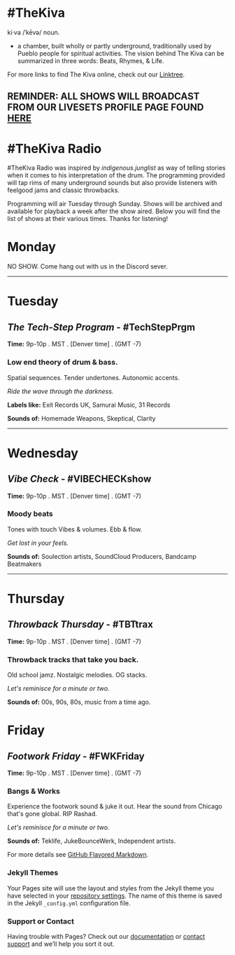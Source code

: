 # #TheKiva

ki·va /ˈkēvə/
noun.
- a chamber, built wholly or partly underground, traditionally used by Pueblo people for spiritual activities.
The vision behind The Kiva can be summarized in three words: Beats, Rhymes, & Life.

For more links to find The Kiva online, check out our [Linktree](https://linktr.ee/TheKiva).

## REMINDER: ALL SHOWS WILL BROADCAST FROM OUR LIVESETS PROFILE PAGE FOUND [HERE](https://livesets.com/the-kiva/live)

# #TheKiva Radio

#TheKiva Radio was inspired by _indigenous.junglist_ as way of telling stories when it comes to his interpretation of the drum. The programming provided will tap rims of many underground sounds but also provide listeners with feelgood jams and classic throwbacks.

Programming will air Tuesday through Sunday. Shows will be archived and available for playback a week after the show aired. Below you will find the list of shows at their various times. Thanks for listening!


# Monday

NO SHOW. Come hang out with us in the Discord sever.

-------------------------------------------------

# Tuesday
## _The Tech-Step Program_ - #TechStepPrgm
**Time:** 9p-10p . MST . [Denver time] . (GMT -7)
### Low end theory of drum & bass.

Spatial sequences.
Tender undertones.
Autonomic accents.

_Ride the wave through the darkness._

**Labels like:** Exit Records UK, Samurai Music, 31 Records 

**Sounds of:** Homemade Weapons, Skeptical, Clarity

---------------------------------------------------

# Wednesday
## _Vibe Check_ - #VIBECHECKshow
**Time:** 9p-10p . MST . [Denver time] . (GMT -7)
### Moody beats

Tones with touch
Vibes & volumes.
Ebb & flow.

_Get lost in your feels._

**Sounds of:** Soulection artists, SoundCloud Producers, Bandcamp Beatmakers

--------------------------------------------------

# Thursday
## _Throwback Thursday_ - #TBTtrax
**Time:** 9p-10p . MST . [Denver time] . (GMT -7)
### Throwback tracks that take you back. 

Old school jamz.
Nostalgic melodies.
OG stacks.

_Let's reminisce for a minute or two._

**Sounds of:** 00s, 90s, 80s, music from a time ago.

# Friday
## _Footwork Friday_ - #FWKFriday
**Time:** 9p-10p . MST . [Denver time] . (GMT -7)
### Bangs & Works

Experience the footwork sound & juke it out.
Hear the sound from Chicago that's gone global.
RIP Rashad.

_Let's reminisce for a minute or two._

**Sounds of:** Teklife, JukeBounceWerk, Independent artists.


For more details see [GitHub Flavored Markdown](https://guides.github.com/features/mastering-markdown/).

### Jekyll Themes

Your Pages site will use the layout and styles from the Jekyll theme you have selected in your [repository settings](https://github.com/inTheKiva/inTheKiva.github.io/settings). The name of this theme is saved in the Jekyll `_config.yml` configuration file.

### Support or Contact

Having trouble with Pages? Check out our [documentation](https://docs.github.com/categories/github-pages-basics/) or [contact support](https://github.com/contact) and we’ll help you sort it out.
